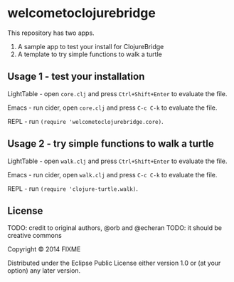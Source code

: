 # welcometoclojurebridge

This repository has two apps.

1. A sample app to test your install for ClojureBridge
2. A template to try simple functions to walk a turtle

## Usage 1 - test your installation

LightTable - open `core.clj` and press `Ctrl+Shift+Enter` to evaluate the file.

Emacs - run cider, open `core.clj` and press `C-c C-k` to evaluate the file.

REPL - run `(require 'welcometoclojurebridge.core)`.


## Usage 2 - try simple functions to walk a turtle

LightTable - open `walk.clj` and press `Ctrl+Shift+Enter` to evaluate the file.

Emacs - run cider, open `walk.clj` and press `C-c C-k` to evaluate the file.

REPL - run `(require 'clojure-turtle.walk)`.



## License

TODO: credit to original authors, @orb and @echeran
TODO: it should be creative commons

Copyright © 2014 FIXME

Distributed under the Eclipse Public License either version 1.0 or (at
your option) any later version.
